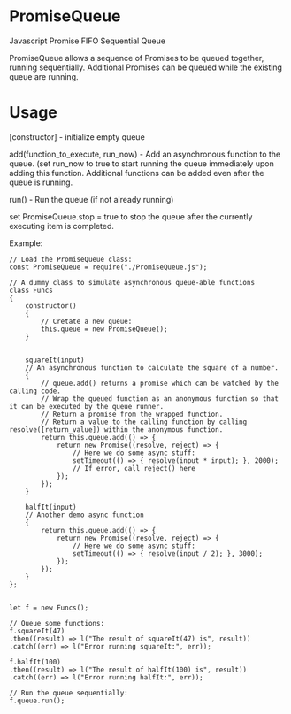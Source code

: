 # PromiseQueue
Javascript Promise FIFO Sequential Queue

PromiseQueue allows a sequence of Promises to be queued together, running sequentially.
Additional Promises can be queued while the existing queue are running.

# Usage

[constructor] - initialize empty queue

add(function_to_execute, run_now) - Add an asynchronous function to the queue.  (set run_now to true to start running the queue immediately upon adding this function.  Additional functions can be added even after the queue is running.

run() - Run the queue (if not already running)

set PromiseQueue.stop = true to stop the queue after the currently executing item is completed.

Example:

	// Load the PromiseQueue class:
	const PromiseQueue = require("./PromiseQueue.js");

	// A dummy class to simulate asynchronous queue-able functions
	class Funcs
	{
		constructor()
		{
			// Cretate a new queue:
			this.queue = new PromiseQueue();
		}

		
		squareIt(input)
		// An asynchronous function to calculate the square of a number.
		{
			// queue.add() returns a promise which can be watched by the calling code.
			// Wrap the queued function as an anonymous function so that it can be executed by the queue runner.
			// Return a promise from the wrapped function.
			// Return a value to the calling function by calling resolve([return_value]) within the anonymous function.
			return this.queue.add(() => {
				return new Promise((resolve, reject) => {
					// Here we do some async stuff:
					setTimeout(() => { resolve(input * input); }, 2000);
					// If error, call reject() here
				});
			});
		}

		halfIt(input)
		// Another demo async function
		{
			return this.queue.add(() => {
				return new Promise((resolve, reject) => {
					// Here we do some async stuff:
					setTimeout(() => { resolve(input / 2); }, 3000);
				});
			});
		}
	};


	let f = new Funcs();

	// Queue some functions:
	f.squareIt(47)
	.then((result) => l("The result of squareIt(47) is", result))
	.catch((err) => l("Error running squareIt:", err));

	f.halfIt(100)
	.then((result) => l("The result of halfIt(100) is", result))
	.catch((err) => l("Error running halfIt:", err));

	// Run the queue sequentially:
	f.queue.run();


